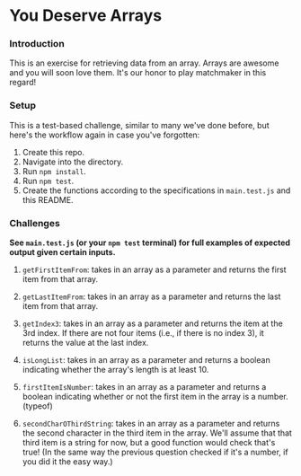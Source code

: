 # You Deserve Arrays

### Introduction

This is an exercise for retrieving data from an array. Arrays are awesome and you will soon love them. It's our honor to play matchmaker in this regard!


### Setup

This is a test-based challenge, similar to many we've done before, but here's the workflow again in case you've forgotten:

1. Create this repo.
2. Navigate into the directory.
3. Run `npm install`.
4. Run `npm test`.
5. Create the functions according to the specifications in `main.test.js` and this README.


### Challenges

**See `main.test.js` (or your `npm test` terminal) for full examples of expected output given certain inputs.**


1. `getFirstItemFrom`: takes in an array as a parameter and returns the first item from that array.

2. `getLastItemFrom`: takes in an array as a parameter and returns the last item from that array.

3. `getIndex3`: takes in an array as a parameter and returns the item at the 3rd index. If there are not four items (i.e., if there is no index 3), it returns the value at the last index.

4. `isLongList`: takes in an array as a parameter and returns a boolean indicating whether the array's length is at least 10.

5. `firstItemIsNumber`: takes in an array as a parameter and returns a boolean indicating whether or not the first item in the array is a number. (typeof)

6. `secondCharOThirdString`: takes in an array as a parameter and returns the second character in the third item in the array. We'll assume that that third item is a string for now, but a good function would check that's true! (In the same way the previous question checked if it's a number, if you did it the easy way.)
